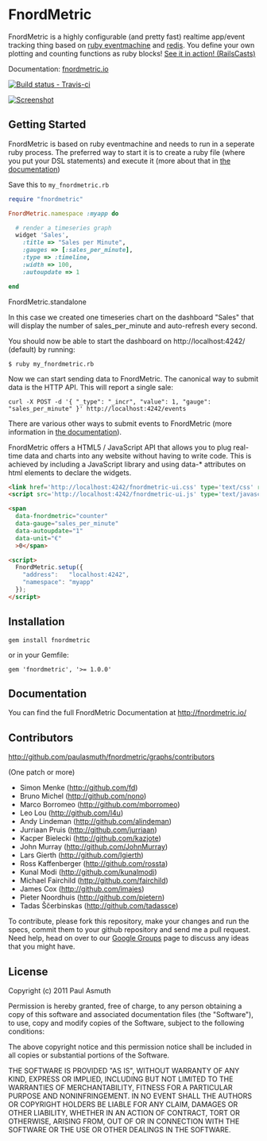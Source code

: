 FnordMetric
===========

FnordMetric is a highly configurable (and pretty fast) realtime app/event 
tracking thing based on [ruby eventmachine](http://rubyeventmachine.com/) and [redis](http://redis.io/). You define your own 
plotting and counting functions as ruby blocks! [See it in action! (RailsCasts)](http://railscasts.com/episodes/378-fnordmetric)

Documentation: [fnordmetric.io](http://fnordmetric.io/)

[ ![Build status - Travis-ci](https://secure.travis-ci.org/paulasmuth/fnordmetric.png) ](http://travis-ci.org/paulasmuth/fnordmetric)

[ ![Screenshot](https://github.com/paulasmuth/fnordmetric/raw/v1.0-alpha/doc/preview3.png) ](http://github.com/paulasmuth/fnordmetric)



Getting Started
---------------

FnordMetric is based on ruby eventmachine and needs to run in a seperate ruby process.
The preferred way to start it is to create a ruby file (where you put your DSL statements)
and execute it (more about that in [the documentation](http://fnordmetric.io/documentation))

Save this to `my_fnordmetric.rb`

```ruby
require "fnordmetric"

FnordMetric.namespace :myapp do

  # render a timeseries graph
  widget 'Sales',
    :title => "Sales per Minute",
    :gauges => [:sales_per_minute],
    :type => :timeline,
    :width => 100,
    :autoupdate => 1

end
```

FnordMetric.standalone

In this case we created one timeseries chart on the dashboard "Sales" that will display
the number of sales_per_minute and auto-refresh every second.

You should now be able to start the dashboard on http://localhost:4242/ (default) by running:

    $ ruby my_fnordmetric.rb


Now we can start sending data to FnordMetric. The canonical way to submit data is the HTTP API.
This will report a single sale:

    curl -X POST -d '{ "_type": "_incr", "value": 1, "gauge": "sales_per_minute" }' http://localhost:4242/events

There are various other ways to submit events to FnordMetric (more information in [the documentation](http://fnordmetric.io/documentation)).



FnordMetric offers a HTML5 / JavaScript API that allows you to plug real-time
data and charts into any website without having to write code. This is achieved
by including a JavaScript library and using data-* attributes on html elements
to declare the widgets.

```html
<link href='http://localhost:4242/fnordmetric-ui.css' type='text/css' rel='stylesheet' />
<script src='http://localhost:4242/fnordmetric-ui.js' type='text/javascript'></script>

<span
  data-fnordmetric="counter"
  data-gauge="sales_per_minute"
  data-autoupdate="1"
  data-unit="€"
  >0</span>

<script>
  FnordMetric.setup({
    "address":   "localhost:4242",
    "namespace": "myapp"
  });
</script>
```


Installation
------------

    gem install fnordmetric

or in your Gemfile:

    gem 'fnordmetric', '>= 1.0.0'


Documentation
-------------

You can find the full FnordMetric Documentation at http://fnordmetric.io/


Contributors
------------

http://github.com/paulasmuth/fnordmetric/graphs/contributors

(One patch or more)

+ Simon Menke (http://github.com/fd)
+ Bruno Michel (http://github.com/nono)
+ Marco Borromeo (http://github.com/mborromeo)
+ Leo Lou (http://github.com/l4u)
+ Andy Lindeman (http://github.com/alindeman)
+ Jurriaan Pruis (http://github.com/jurriaan)
+ Kacper Bielecki (http://github.com/kazjote)
+ John Murray (http://github.com/JohnMurray)
+ Lars Gierth (http://github.com/lgierth)
+ Ross Kaffenberger (http://github.com/rossta)
+ Kunal Modi (http://github.com/kunalmodi)
+ Michael Fairchild (http://github.com/fairchild)
+ James Cox (http://github.com/imajes)
+ Pieter Noordhuis (http://github.com/pietern)
+ Tadas Ščerbinskas (http://github.com/tadassce)

To contribute, please fork this repository, make your changes and run the 
specs, commit them to your github repository and send me a pull request.
Need help, head on over to our [Google Groups][1]  page to discuss any ideas
that you might have.


License
-------

Copyright (c) 2011 Paul Asmuth

Permission is hereby granted, free of charge, to any person obtaining
a copy of this software and associated documentation files (the
"Software"), to use, copy and modify copies of the Software, subject 
to the following conditions:

The above copyright notice and this permission notice shall be
included in all copies or substantial portions of the Software.

THE SOFTWARE IS PROVIDED "AS IS", WITHOUT WARRANTY OF ANY KIND,
EXPRESS OR IMPLIED, INCLUDING BUT NOT LIMITED TO THE WARRANTIES OF
MERCHANTABILITY, FITNESS FOR A PARTICULAR PURPOSE AND
NONINFRINGEMENT. IN NO EVENT SHALL THE AUTHORS OR COPYRIGHT HOLDERS BE
LIABLE FOR ANY CLAIM, DAMAGES OR OTHER LIABILITY, WHETHER IN AN ACTION
OF CONTRACT, TORT OR OTHERWISE, ARISING FROM, OUT OF OR IN CONNECTION
WITH THE SOFTWARE OR THE USE OR OTHER DEALINGS IN THE SOFTWARE.


  [1]: http://groups.google.com/group/fnordmetric
  [2]: http://www.screenr.com/KiJs
  [3]: https://secure.travis-ci.org/paulasmuth/fnordmetric.png
  [4]: http://travis-ci.org/paulasmuth/fnordmetric
